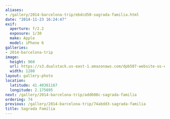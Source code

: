 ```yaml
---
aliases:
- /gallery/2014-barcelona-trip/ebdcd50-sagrada-familia.html
date: "2014-11-23 16:24:47"
exif:
  aperture: f/2.2
  exposure: 1/30
  make: Apple
  model: iPhone 6
galleries:
- 2014-barcelona-trip
image:
  height: 960
  url: https://s3.dualstack.us-east-1.amazonaws.com/dpb587-website-us-east-1/asset/gallery/2014-barcelona-trip/ebdcd50-sagrada-familia~1280.jpg
  width: 1280
layout: gallery-photo
location:
  latitude: 41.40361167
  longitude: 2.175695
next: /gallery/2014-barcelona-trip/add608c-sagrada-familia
ordering: 74
previous: /gallery/2014-barcelona-trip/74abdd3-sagrada-familia
title: Sagrada Família
---
```

